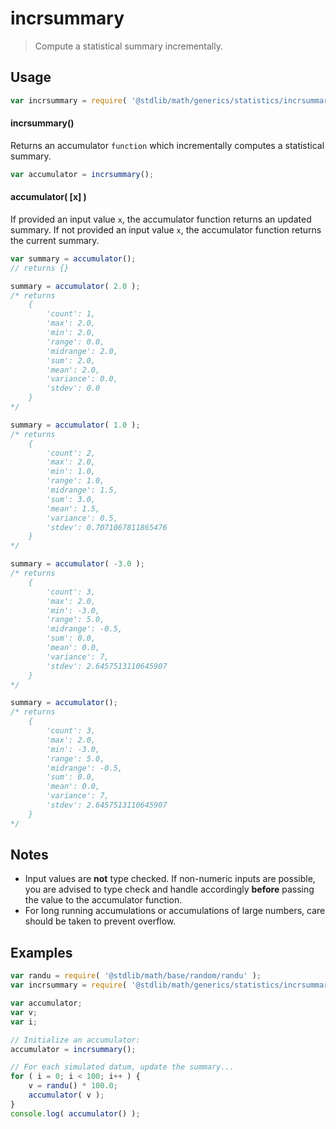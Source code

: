 incrsummary
===

> Compute a statistical summary incrementally.


<!-- <usage> -->

## Usage

``` javascript
var incrsummary = require( '@stdlib/math/generics/statistics/incrsummary' );
```

#### incrsummary()

Returns an accumulator `function` which incrementally computes a statistical summary.

``` javascript
var accumulator = incrsummary();
```

#### accumulator( \[x\] )

If provided an input value `x`, the accumulator function returns an updated summary. If not provided an input value `x`, the accumulator function returns the current summary.

``` javascript
var summary = accumulator();
// returns {}

summary = accumulator( 2.0 );
/* returns
    {
        'count': 1,
        'max': 2.0,
        'min': 2.0,
        'range': 0.0,
        'midrange': 2.0,
        'sum': 2.0,
        'mean': 2.0,
        'variance': 0.0,
        'stdev': 0.0
    }
*/

summary = accumulator( 1.0 );
/* returns
    {
        'count': 2,
        'max': 2.0,
        'min': 1.0,
        'range': 1.0,
        'midrange': 1.5,
        'sum': 3.0,
        'mean': 1.5,
        'variance': 0.5,
        'stdev': 0.7071067811865476
    }
*/

summary = accumulator( -3.0 );
/* returns
    {
        'count': 3,
        'max': 2.0,
        'min': -3.0,
        'range': 5.0,
        'midrange': -0.5,
        'sum': 0.0,
        'mean': 0.0,
        'variance': 7,
        'stdev': 2.6457513110645907
    }
*/

summary = accumulator();
/* returns
    {
        'count': 3,
        'max': 2.0,
        'min': -3.0,
        'range': 5.0,
        'midrange': -0.5,
        'sum': 0.0,
        'mean': 0.0,
        'variance': 7,
        'stdev': 2.6457513110645907
    }
*/
```

<!-- </usage> -->


<!-- <notes> -->

## Notes

* Input values are __not__ type checked. If non-numeric inputs are possible, you are advised to type check and handle accordingly __before__ passing the value to the accumulator function.
* For long running accumulations or accumulations of large numbers, care should be taken to prevent overflow.

<!-- </notes> -->


<!-- <examples> -->

## Examples

``` javascript
var randu = require( '@stdlib/math/base/random/randu' );
var incrsummary = require( '@stdlib/math/generics/statistics/incrsummary' );

var accumulator;
var v;
var i;

// Initialize an accumulator:
accumulator = incrsummary();

// For each simulated datum, update the summary...
for ( i = 0; i < 100; i++ ) {
    v = randu() * 100.0;
    accumulator( v );
}
console.log( accumulator() );
```

<!-- </examples> -->


<!-- <links> -->

<!-- </links> -->
